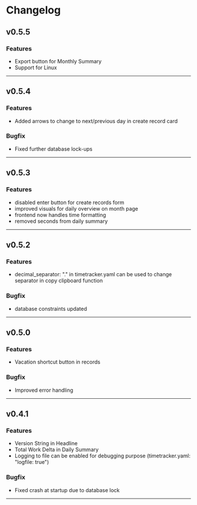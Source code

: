 # Changelog

## v0.5.5

### Features

- Export button for Monthly Summary
- Support for Linux

---

## v0.5.4

### Features

- Added arrows to change to next/previous day in create record card

### Bugfix

- Fixed further database lock-ups

---

## v0.5.3

### Features

- disabled enter button for create records form
- improved visuals for daily overview on month page
- frontend now handles time formatting
- removed seconds from daily summary

---

## v0.5.2

### Features

- decimal_separator: "." in timetracker.yaml can be used to change separator in copy clipboard function

### Bugfix

- database constraints updated

---

## v0.5.0

### Features

- Vacation shortcut button in records

### Bugfix

- Improved error handling

---

## v0.4.1

### Features

- Version String in Headline
- Total Work Delta in Daily Summary
- Logging to file can be enabled for debugging purpose (timetracker.yaml: "logfile: true")

### Bugfix

- Fixed crash at startup due to database lock

---
